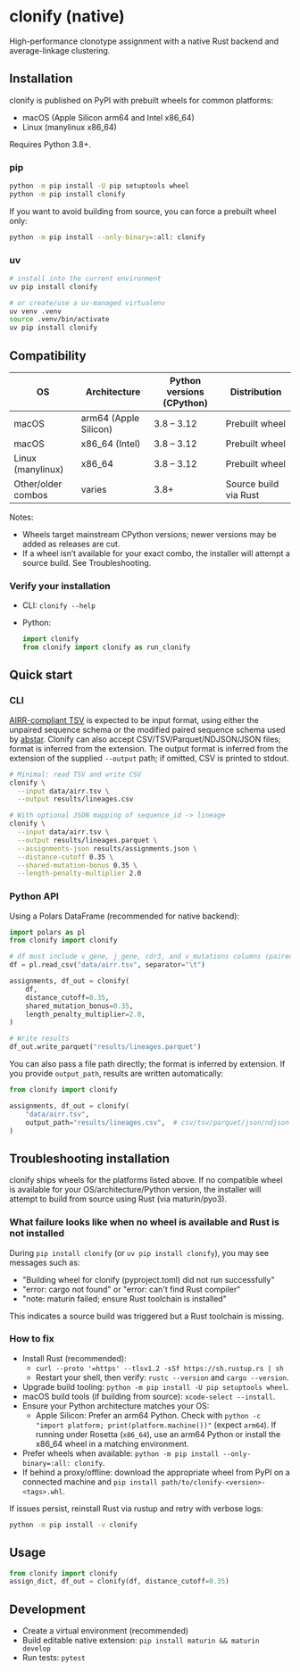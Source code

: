 # clonify (native)

High-performance clonotype assignment with a native Rust backend and average-linkage clustering.

## Installation

clonify is published on PyPI with prebuilt wheels for common platforms:

- macOS (Apple Silicon arm64 and Intel x86_64)
- Linux (manylinux x86_64)

Requires Python 3.8+.

### pip

```bash
python -m pip install -U pip setuptools wheel
python -m pip install clonify
```

If you want to avoid building from source, you can force a prebuilt wheel only:

```bash
python -m pip install --only-binary=:all: clonify
```

### uv

```bash
# install into the current environment
uv pip install clonify

# or create/use a uv-managed virtualenv
uv venv .venv
source .venv/bin/activate
uv pip install clonify
```

## Compatibility

| OS | Architecture | Python versions (CPython) | Distribution |
| --- | --- | --- | --- |
| macOS | arm64 (Apple Silicon) | 3.8 – 3.12 | Prebuilt wheel |
| macOS | x86_64 (Intel) | 3.8 – 3.12 | Prebuilt wheel |
| Linux (manylinux) | x86_64 | 3.8 – 3.12 | Prebuilt wheel |
| Other/older combos | varies | 3.8+ | Source build via Rust |

Notes:

- Wheels target mainstream CPython versions; newer versions may be added as releases are cut.
- If a wheel isn’t available for your exact combo, the installer will attempt a source build. See Troubleshooting.

### Verify your installation

- CLI: `clonify --help`
- Python:
  
  ```python
  import clonify
  from clonify import clonify as run_clonify
  ```

## Quick start

### CLI

[AIRR-compliant TSV](https://docs.airr-community.org/en/latest/datarep/rearrangements.html) is expected to be input format, using either the unpaired sequence schema or the modified paired sequence schema used by [abstar](https://github.com/brineylab/abstar). Clonify can also accept CSV/TSV/Parquet/NDJSON/JSON files; format is inferred from the extension. The output format is inferred from the extension of the supplied `--output` path; if omitted, CSV is printed to stdout.

```bash
# Minimal: read TSV and write CSV
clonify \
  --input data/airr.tsv \
  --output results/lineages.csv

# With optional JSON mapping of sequence_id -> lineage
clonify \
  --input data/airr.tsv \
  --output results/lineages.parquet \
  --assignments-json results/assignments.json \
  --distance-cutoff 0.35 \
  --shared-mutation-bonus 0.35 \
  --length-penalty-multiplier 2.0
```

### Python API

Using a Polars DataFrame (recommended for native backend):

```python
import polars as pl
from clonify import clonify

# df must include v_gene, j_gene, cdr3, and v_mutations columns (paired inputs are supported)
df = pl.read_csv("data/airr.tsv", separator="\t")

assignments, df_out = clonify(
    df,
    distance_cutoff=0.35,
    shared_mutation_bonus=0.35,
    length_penalty_multiplier=2.0,
)

# Write results
df_out.write_parquet("results/lineages.parquet")
```

You can also pass a file path directly; the format is inferred by extension. If you provide `output_path`, results are written automatically:

```python
from clonify import clonify

assignments, df_out = clonify(
    "data/airr.tsv",
    output_path="results/lineages.csv",  # csv/tsv/parquet/json/ndjson
)
```

## Troubleshooting installation

clonify ships wheels for the platforms listed above. If no compatible wheel is available for your OS/architecture/Python version, the installer will attempt to build from source using Rust (via maturin/pyo3).

### What failure looks like when no wheel is available and Rust is not installed

During `pip install clonify` (or `uv pip install clonify`), you may see messages such as:

- "Building wheel for clonify (pyproject.toml) did not run successfully"
- "error: cargo not found" or "error: can't find Rust compiler"
- "note: maturin failed; ensure Rust toolchain is installed"

This indicates a source build was triggered but a Rust toolchain is missing.

### How to fix

- Install Rust (recommended):
  - `curl --proto '=https' --tlsv1.2 -sSf https://sh.rustup.rs | sh`
  - Restart your shell, then verify: `rustc --version` and `cargo --version`.
- Upgrade build tooling: `python -m pip install -U pip setuptools wheel`.
- macOS build tools (if building from source): `xcode-select --install`.
- Ensure your Python architecture matches your OS:
  - Apple Silicon: Prefer an arm64 Python. Check with `python -c "import platform; print(platform.machine())"` (expect `arm64`). If running under Rosetta (`x86_64`), use an arm64 Python or install the x86_64 wheel in a matching environment.
- Prefer wheels when available: `python -m pip install --only-binary=:all: clonify`.
- If behind a proxy/offline: download the appropriate wheel from PyPI on a connected machine and `pip install path/to/clonify-<version>-<tags>.whl`.

If issues persist, reinstall Rust via rustup and retry with verbose logs:

```bash
python -m pip install -v clonify
```

## Usage

```python
from clonify import clonify
assign_dict, df_out = clonify(df, distance_cutoff=0.35)
```

## Development

- Create a virtual environment (recommended)
- Build editable native extension: `pip install maturin && maturin develop`
- Run tests: `pytest`
